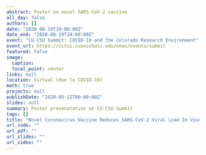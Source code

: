 ```yaml
---
abstract: Poster on novel SARS-CoV-2 vaccine 
all_day: false
authors: []
date: "2020-08-19T10:00:00Z"
date_end: "2020-08-19T10:00:00Z"
event: "CU-CSU Summit: COVID-19 and the Colorado Research Environment"
event_url: https://cctsi.cuanschutz.edu/news/events/summit
featured: false
image:
  caption: 
  focal_point: center
links: null
location: Virtual (due to COVID-19)
math: true
projects: null 
publishDate: "2020-05-12T00:00:00Z"
slides: null
summary: Poster presenatation at CU-CSU Summit
tags: []
title: "Novel Coronavirus Vaccine Reduces SARS-CoV-2 Viral Load In Vivo"
url_code: ""
url_pdf: ""
url_slides: ""
url_video: ""
---
```

